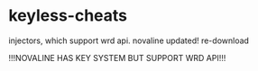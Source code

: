 # keyless-cheats
injectors, which support wrd api.
novaline updated! re-download


!!!NOVALINE HAS KEY SYSTEM BUT SUPPORT WRD API!!!
